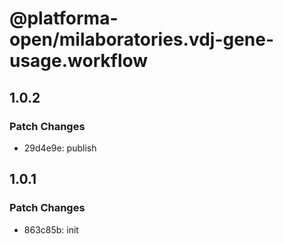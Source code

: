 # @platforma-open/milaboratories.vdj-gene-usage.workflow

## 1.0.2

### Patch Changes

- 29d4e9e: publish

## 1.0.1

### Patch Changes

- 863c85b: init
